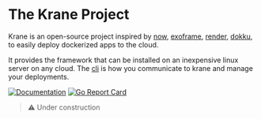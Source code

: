 # The Krane Project

Krane is an open-source project inspired by [now](https://vercel.com/), [exoframe](https://github.com/exoframejs/exoframe), [render](https://render.com/), [dokku](http://dokku.viewdocs.io/dokku/), to easily deploy dockerized apps to the cloud.

It provides the framework that can be installed on an inexpensive linux server on any cloud. The [cli](https://github.com/biensupernice/krane-cli) is how you communicate to krane and manage your deployments.

[![Documentation](https://img.shields.io/badge/latest-documentation-informational)](https://github.com/biensupernice/krane-server/tree/master/docs)
[![Go Report Card](https://goreportcard.com/badge/github.com/biensupernice/krane-server)](https://goreportcard.com/report/github.com/biensupernice/krane-server)


> ⚠️ Under construction
